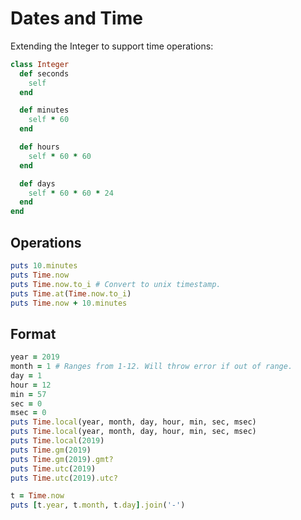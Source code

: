 # Dates and Time

Extending the Integer to support time operations:
```ruby
class Integer
  def seconds
    self
  end

  def minutes
    self * 60
  end

  def hours
    self * 60 * 60
  end

  def days
    self * 60 * 60 * 24
  end
end
```


## Operations

```ruby
puts 10.minutes
puts Time.now
puts Time.now.to_i # Convert to unix timestamp.
puts Time.at(Time.now.to_i)
puts Time.now + 10.minutes
```

## Format

```ruby
year = 2019
month = 1 # Ranges from 1-12. Will throw error if out of range.
day = 1
hour = 12
min = 57
sec = 0
msec = 0
puts Time.local(year, month, day, hour, min, sec, msec)
puts Time.local(year, month, day, hour, min, sec, msec)
puts Time.local(2019)
puts Time.gm(2019)
puts Time.gm(2019).gmt?
puts Time.utc(2019)
puts Time.utc(2019).utc?

t = Time.now
puts [t.year, t.month, t.day].join('-')
```
